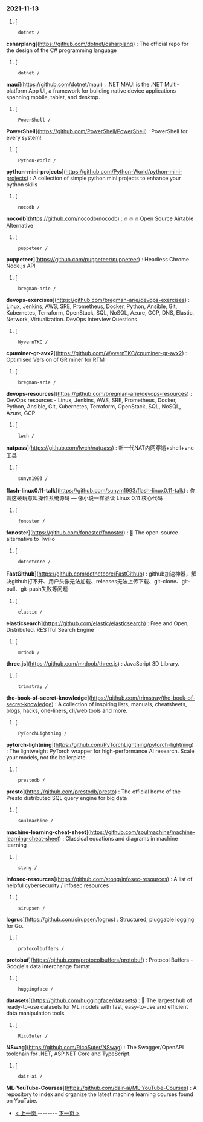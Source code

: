 ### 2021-11-13 
1. [
    

        dotnet /
**csharplang**](https://github.com/dotnet/csharplang) : The official repo for the design of the C# programming language
1. [
    

        dotnet /
**maui**](https://github.com/dotnet/maui) : .NET MAUI is the .NET Multi-platform App UI, a framework for building native device applications spanning mobile, tablet, and desktop.
1. [
    

        PowerShell /
**PowerShell**](https://github.com/PowerShell/PowerShell) : PowerShell for every system!
1. [
    

        Python-World /
**python-mini-projects**](https://github.com/Python-World/python-mini-projects) : A collection of simple python mini projects to enhance your python skills
1. [
    

        nocodb /
**nocodb**](https://github.com/nocodb/nocodb) : 🔥 🔥 🔥 Open Source Airtable Alternative
1. [
    

        puppeteer /
**puppeteer**](https://github.com/puppeteer/puppeteer) : Headless Chrome Node.js API
1. [
    

        bregman-arie /
**devops-exercises**](https://github.com/bregman-arie/devops-exercises) : Linux, Jenkins, AWS, SRE, Prometheus, Docker, Python, Ansible, Git, Kubernetes, Terraform, OpenStack, SQL, NoSQL, Azure, GCP, DNS, Elastic, Network, Virtualization. DevOps Interview Questions
1. [
    

        WyvernTKC /
**cpuminer-gr-avx2**](https://github.com/WyvernTKC/cpuminer-gr-avx2) : Optimised Version of GR miner for RTM
1. [
    

        bregman-arie /
**devops-resources**](https://github.com/bregman-arie/devops-resources) : DevOps resources - Linux, Jenkins, AWS, SRE, Prometheus, Docker, Python, Ansible, Git, Kubernetes, Terraform, OpenStack, SQL, NoSQL, Azure, GCP
1. [
    

        lwch /
**natpass**](https://github.com/lwch/natpass) : 新一代NAT内网穿透+shell+vnc工具
1. [
    

        sunym1993 /
**flash-linux0.11-talk**](https://github.com/sunym1993/flash-linux0.11-talk) : 你管这破玩意叫操作系统源码 — 像小说一样品读 Linux 0.11 核心代码
1. [
    

        fonoster /
**fonoster**](https://github.com/fonoster/fonoster) : 🚀 The open-source alternative to Twilio
1. [
    

        dotnetcore /
**FastGithub**](https://github.com/dotnetcore/FastGithub) : github加速神器，解决github打不开、用户头像无法加载、releases无法上传下载、git-clone、git-pull、git-push失败等问题
1. [
    

        elastic /
**elasticsearch**](https://github.com/elastic/elasticsearch) : Free and Open, Distributed, RESTful Search Engine
1. [
    

        mrdoob /
**three.js**](https://github.com/mrdoob/three.js) : JavaScript 3D Library.
1. [
    

        trimstray /
**the-book-of-secret-knowledge**](https://github.com/trimstray/the-book-of-secret-knowledge) : A collection of inspiring lists, manuals, cheatsheets, blogs, hacks, one-liners, cli/web tools and more.
1. [
    

        PyTorchLightning /
**pytorch-lightning**](https://github.com/PyTorchLightning/pytorch-lightning) : The lightweight PyTorch wrapper for high-performance AI research. Scale your models, not the boilerplate.
1. [
    

        prestodb /
**presto**](https://github.com/prestodb/presto) : The official home of the Presto distributed SQL query engine for big data
1. [
    

        soulmachine /
**machine-learning-cheat-sheet**](https://github.com/soulmachine/machine-learning-cheat-sheet) : Classical equations and diagrams in machine learning
1. [
    

        stong /
**infosec-resources**](https://github.com/stong/infosec-resources) : A list of helpful cybersecurity / infosec resources
1. [
    

        sirupsen /
**logrus**](https://github.com/sirupsen/logrus) : Structured, pluggable logging for Go.
1. [
    

        protocolbuffers /
**protobuf**](https://github.com/protocolbuffers/protobuf) : Protocol Buffers - Google's data interchange format
1. [
    

        huggingface /
**datasets**](https://github.com/huggingface/datasets) : 🤗 The largest hub of ready-to-use datasets for ML models with fast, easy-to-use and efficient data manipulation tools
1. [
    

        RicoSuter /
**NSwag**](https://github.com/RicoSuter/NSwag) : The Swagger/OpenAPI toolchain for .NET, ASP.NET Core and TypeScript.
1. [
    

        dair-ai /
**ML-YouTube-Courses**](https://github.com/dair-ai/ML-YouTube-Courses) : A repository to index and organize the latest machine learning courses found on YouTube. 

- [ < 上一页 ](https://github.com/able8/github-trending-daily-record/blob/master/2021-11-12.md) -------- [ 下一页 > ](https://github.com/able8/github-trending-daily-record/blob/master/2021-11-14.md)